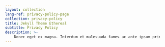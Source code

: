 ```yaml
---
layout: collection
lang-ref: privacy-policy-page
collection: privacy-policy
title: Jekyll Theme Ethereal
subtitle: Privacy Policy
description: >-
    Donec eget ex magna. Interdum et malesuada fames ac ante ipsum primis in faucibus. Pellentesque venenatis dolor imperdiet dolor mattis sagittis.
---
```

